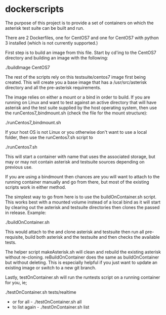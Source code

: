 # dockerscripts
The purpose of this project is to provide a set of containers on which the asterisk test suite can be built and run.

There are 2 Dockerfiles, one for CentOS7 and one for CentOS7 with python 3 installed (which is not currently supported.)

First step is to build an image from this file. Start by cd'ing to the CentOS7 directory and building an image with the following:

./buildImage CentOS7

The rest of the scripts rely on this testsuite/centos7 image first being created.  This will create you a base image that has a /usr/src/asterisk directory 
and all the pre-asterisk requirements.

The image relies on either a mount or a bind in order to build.  If you are running on Linux and want to test against an active directory that will have 
asterisk and the test suite supplied by the host operating system, then use the runCentos7_bindmount.sh (check the file for the mount structure):

./runCentos7_bindmount.sh <containername>

If your host OS is not Linux or you otherwise don't want to use a local folder, then use the runCentos7.sh script to 

./runCentos7.sh <containername> <asterisksourcemount> <outputmount>
  
This will start a container with name <containername> that uses the associated storage, but may or may not contain asterisk and testsuite sources depending 
on previous use.

If you are using a bindmount then chances are you will want to attach to the running container manually and go from there, but most of the existing scripts 
work in either method.

The simplest way to go from here is to use the buildOnContainer.sh script.  This works best with a mounted volume instead of a local bind as it will start 
by clearing out the asterisk and testsuite directories then clones the passed in release.  Example:
  
./buildOnContainer.sh <continername> <asteriskversion>
  
This would attach to the <containername> and clone asterisk and testsuite <asteriskversion> then run all pre-requisite, build both asterisk and the testsuite 
and then checks the available tests.
  
The helper script makeAsterisk.sh will clean and rebuild the existing asterisk without re-cloning.  reBuildOnContainer does the same as buildOnContainer but 
without deleting.  This is especially helpful if you just want to update an existing image or switch to a new git branch.

Lastly, testOnContainer.sh will run the runtests script on a running container for you, ie;

./testOnContainer.sh <containername> tests/realtime
   - or for all -
./testOnContainer.sh <containername> all
   - to list again - 
./testOnContainer.sh <containername> list
